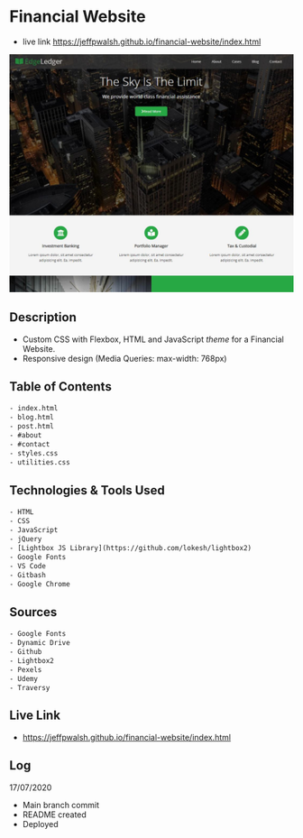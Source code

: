 # Financial Website 
 - live link https://jeffpwalsh.github.io/financial-website/index.html
 
 
 ![FINANCIAL WEBSITE RENDER](/render.JPG)
 
 
 ## Description
 - Custom CSS with Flexbox, HTML and JavaScript *theme* for a Financial Website.
 - Responsive design (Media Queries: max-width: 768px)
 
## Table of Contents
``` 
- index.html
- blog.html
- post.html
- #about
- #contact
- styles.css
- utilities.css
```
    
## Technologies & Tools Used

``` 
- HTML
- CSS
- JavaScript
- jQuery
- [Lightbox JS Library](https://github.com/lokesh/lightbox2)
- Google Fonts
- VS Code
- Gitbash
- Google Chrome
```

## Sources

``` 
- Google Fonts
- Dynamic Drive
- Github
- Lightbox2
- Pexels
- Udemy
- Traversy
```
     
## Live Link

- https://jeffpwalsh.github.io/financial-website/index.html
  
 ## Log
 17/07/2020
 
- Main branch commit
- README created
- Deployed


